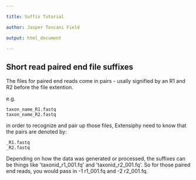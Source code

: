 ```yaml
---

title: Suffix Tutorial

author: Jasper Toscani Field

output: html_document

---
```


## Short read paired end file suffixes

The files for paired end reads come in pairs - usally signified by an R1 and R2 before the file extention.

e.g.

```
taxon_name_R1.fastq
taxon_name_R2.fastq
```
in order to recognize and pair up those files, Extensiphy need to know that the pairs are denoted by:

```
_R1.fastq
_R2.fastq
```

Depending on how the data was generated or processed, the suffixes can be things like 'taxonid_r1_001.fq' and 'taxonid_r2_001.fq'.
So for those paired end reads, you would pass in -1 r1_001.fq and -2 r2_001.fq.


